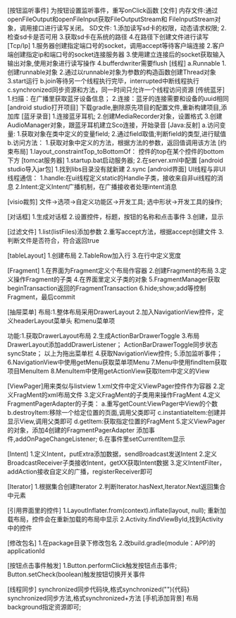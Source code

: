[按钮监听事件]
为按钮设置监听事件，重写onClick函数
[文件]
内存文件:通过openFileOutput和openFileInput获取FileOutputStream和
FileInputStream对象，调用接口进行读写关闭。
SD文件:
1.添加读写sd卡的权限，动态请求权限;
2.检查sd卡是否可用
3.获取sd卡在系统的路径
4.在路径下创建文件进行读写
[Tcp/Ip]
1.服务器创建指定端口号的socket，调用accept等待客户端连接
2.客户端创建指定ip和端口号的socket连接服务器
3.使用建立连接后的socket获取输入输出对象,使用对象进行读写操作
4.bufferdwriter需要flush
[线程]
a.Runnable
1.创建runnable对象
2.通过以runnable对象为参数的构造函数创建Thread对象
3.start运行
b.join等待另一个线程执行完毕，interrupted中断线程执行
c.synchronized同步资源和方法，同一时间只允许一个线程访问资源
[传统蓝牙]
1.扫描：在广播里获取蓝牙设备信息；
2.连接：蓝牙的连接需要和设备的uuid相同
[android studio打开项目]
下载gradle,删除原先项目的配置文件,重新构建项目,添加库
[蓝牙录音]
1.连接蓝牙耳机;
2.创建MediaRecorder对象，设置格式
3.创建AudioManager对象，跟蓝牙耳机建立Sco连接，开始录音
[Java:反射]
a.访问变量:
1.获取对象在类中定义的变量field;
2.通过field取值;判断field的类型,进行赋值
b.访问方法：
1.获取对象中定义的方法，根据方法的参数，返回值调用该方法
[约束布局]
1.layout_constraintTop_toBottomOf：
控件的top在某个控件的bottom下方
[tomcat服务器]
1.startup.bat启动服务器;
2.在server.xml中配置<Context docBase="D:\web" path="/web"/>
[android studio导入jar包]
1.找到libs目录没有就新建
2.sync
[android界面]
UI线程与非UI线程通信：
1.handle:在ui线程定义static的Handle子类，接收来自非ui线程的消息
2.Intent:定义Intent广播机制，在广播接收者处理intent消息

[visio裁剪]
文件->选项->自定义功能区->开发工具;
选中形状->开发工具的操作;

[对话框]
1.生成对话框
2.设置控件，标题，按钮的名称和点击事件
3.创建，显示

[过滤文件]
1.list(listFiles)添加参数
2.重写accept方法，根据accept创建文件
3.判断文件是否符合，符合返回true

[tableLayout]
1.创建布局
2.TableRow加入行
3.在行中定义宽度

[Fragment]
1.在界面为Fragment定义个布局作容器
2.创建Fragment的布局
3.定义操作Fragment的子类
4.在界面里定义子类的对象
5.FragmentManager获取beginTransaction返回的FragmentTransaction
6.hide;show;add等控制Fragment，最后commit

[抽屉菜单]
布局:1.整体布局采用DrawerLayout
2.加入NavigationView控件，定义headerLayout菜单头
和menu菜单项

功能:1.获取DrawerLayout布局
2.生成ActionBarDrawerToggle
3.布局DrawerLayout添加addDrawerListener；
ActionBarDrawerToggle同步状态syncState；
以上为拖出菜单栏
4.获取NavigationView控件;
5.添加监听事件；
6.NavigationView中使用getMenu获取菜单项Menu
7.Menu中使用findItem获取项目MenuItem
8.MenuItem中使用getActionView获取Item中定义的View

[ViewPager]用来类似与listview
1.xml文件中定义ViewPager控件作为容器
2.定义FragMent的xml布局文件
3.定义FragMent的子类用来操作FragMent
4.定义FragmentPagerAdapter的子类：
a.重写getCount:ViewPager中View的个数
b.destroyItem:移除一个给定位置的页面,调用父类即可
c.instantiateItem:创建并显示View,调用父类即可
d.getItem:获取指定位置的FragMent
5.定义ViewPager的对象，添加4创建的FragmentPagerAdapter
添加事件,addOnPageChangeListener;
6.在事件里setCurrentItem显示

[Intent]
1.定义Intent，putExtra添加数据，sendBroadcast发送Intent
2.定义BroadcastReceiver子类接收Intent，getXX获取Intent数据
3.定义IntentFilter，addAction接收自定义的广播，registerReceiver即可

[Iterator]
1.根据集合创建Iterator<Type>
2.判断Iterator.hasNext,Iterator.Next返回集合中元素

[引用界面里的控件]
1.LayoutInflater.from(context).inflate(layout, null);
重新加载布局，控件会在重新加载的布局中显示
2.Activity.findViewById,找到Activity中的控件

[修改包名]
1.在package目录下修改包名
2.改build.gradle(module：APP)的applicationId 

[按钮点击事件触发]
1.Button.performClick触发按钮点击事件;
Button.setCheck(boolean)触发按钮切换开关事件

[线程同步]
synchronized同步代码块,格式synchronized(""){代码}
synchronized同步方法,格式synchronized+方法
[手机添加背景]
布局background指定资源即可;

